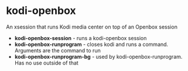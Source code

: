 # kodi-openbox
An xsession that runs Kodi media center on top of an Openbox session

* **kodi-openbox-session** - runs a kodi-openbox session
* **kodi-openbox-runprogram** - closes kodi and runs a command. Arguments are the command to run
* **kodi-openbox-runprogram-bg** - used by kodi-openbox-runprogram. Has no use outside of that

